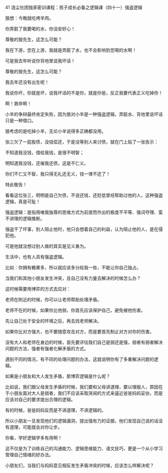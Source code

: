 41 浥尘社团独家密训课程：孩子成长必备之逻辑课（四十一）强盗逻辑



狼想：今晚就吃烤羊肉。

你弄脏了我要喝的水，你没安好心！

尊敬的狼先生，这怎么可能？

我在下游，您在上游，我就是弄脏了水，也不会影响到您喝的水啊！



可是我去年听说你背地里说我坏话！

尊敬的狼先生，这怎么可能？

我去年还没有出生呢！



我说你坏，你就是坏，说我坏话的不是你，就是你爸，反正我要代表正义吃掉你！

啊！救命啊！



小羊的争辩最终肯定失败，因为狼对小羊是一种强盗逻辑，弄脏水、背地里说坏话只是一种借口。

狼考虑的是吃掉小羊，无论小羊说得多正确都没用。





张三欠了一屁股债，没钱偿还，于是没等别人来讨债，就在门上贴了一张告示：

不知道我没钱，借给我钱，是很不明智；

明知道我没钱，还催我还债，这是不仁义。

你们不仁又不智，我只得无礼还无义，钱一律不还了！

特此敬告！



看看这位张三，明明是自己欠债，不说还钱，还贬低曾经帮助过他的人，这种强盗逻辑，真是可耻！



强盗逻辑：是指用唯我独尊的思维方式为前提而作出的极度不平等、强词夺理、蛮不讲理的逻辑推断。

强盗干了坏事，别人阻止他时，他只会想着自己的利益，认为阻止他的人，是在侵犯他。

可是他就没想过别人做的其实是见义勇为。



生活中，也有人具有强盗逻辑。

比如：你拥有糖果多，所以就应该多分给我一些，不能让你自己独占。

当我们和其他小朋友发生冲突，且自己没有力量去解决的时候怎么办？

这时候需要用博弈的方式去应对：

老师在附近的时候，你可以让老师帮助处理矛盾。

老师不在的时候，如果你比他弱，你首先应该保护自己，避免被他伤害。

先让自己处于安全的环境之后，再去找老师解决。

如果你比对方强大，也不要随意攻击对方，而是要首先制止对方对你的伤害。



没有大人和老师在身边的时候，首先要评估我们自己是弱还是强，弱者有弱者解决问题的方法，强者有强者化解矛盾的方式。

遇到不同的情况，有不同的处理问题的办法，这就说明你有了多重解决问题的逻辑。



如果是小朋友和大人发生矛盾，那博弈逻辑是什么呢？

比如说，我们跟父母发生矛盾的时候，我们要和父母讲道理，要以理服人，原因在于小朋友面对大人是弱者，我们不应该采取哭闹的方式来逼近爸爸妈妈妥协，而是应该对自己的要求提出合理的逻辑。

有的时候，爸爸妈妈反而是不讲道理，不讲逻辑的。

所以小朋友一旦发现他们的逻辑漏洞，提出强有力的证据，他们发现自己说的话没有道理，可能就会对你让步。

你看，学好逻辑学多有用啊！

这不仅是为了训练自己的沟通能力、逻辑思维能力、语文技巧，更是一个从小学习管理自己情绪的好办法。



小朋友们，当我们与妈妈意见相反发生矛盾冲突的时候，应该怎么样解决呢？



